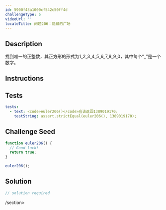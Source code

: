 ```yaml
---
id: 5900f43a1000cf542c50ff4d
challengeType: 5
videoUrl: ''
localeTitle: 问题206：隐藏的广场
---
```


## Description
<section id="description">找到唯一的正整数，其正方形的形式为1_2_3_4_5_6_7_8_9_0，其中每个“_”是一个数字。 </section>

## Instructions
<section id="instructions">
</section>

## Tests
<section id='tests'>

```yml
tests:
  - text: <code>euler206()</code>应该返回1389019170。
    testString: assert.strictEqual(euler206(), 1389019170);

```

</section>

## Challenge Seed
<section id='challengeSeed'>

<div id='js-seed'>

```js
function euler206() {
  // Good luck!
  return true;
}

euler206();

```

</div>



</section>

## Solution
<section id='solution'>

```js
// solution required
```

/section>
